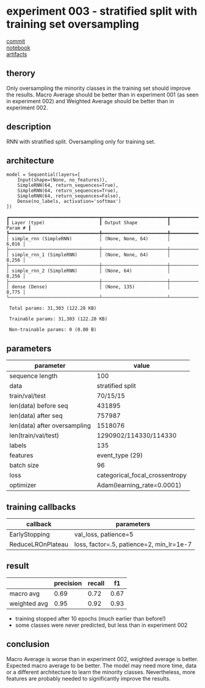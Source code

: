 # experiment 003 - stratified split with training set oversampling

[commit](https://github.com/JannikRosendahl/bachelor_thesis_models/tree/c789dae24f5864ec89db4ea88792b232434b3a87)  
[notebook](https://github.com/JannikRosendahl/bachelor_thesis_models/blob/c789dae24f5864ec89db4ea88792b232434b3a87/rnn.ipynb)  
[artifacts](https://github.com/JannikRosendahl/bachelor_thesis_models/tree/c789dae24f5864ec89db4ea88792b232434b3a87/saves/rnn/100_stratifiedsplit2)

## therory
Only oversampling the minority classes in the training set should improve the results. Macro Average should be better than in experiment 001 (as seen in experiment 002) and Weighted Average should be better than in experiment 002.

## description
RNN with stratified split. Oversampling only for training set.

## architecture
```
model = Sequential(layers=[
    Input(shape=(None, no_features)),
    SimpleRNN(64, return_sequences=True),
    SimpleRNN(64, return_sequences=True),
    SimpleRNN(64, return_sequences=False),
    Dense(no_labels, activation='softmax')
])
```
```
┏━━━━━━━━━━━━━━━━━━━━━━━━━━━━━━━━━┳━━━━━━━━━━━━━━━━━━━━━━━━┳━━━━━━━━━━━━━━━┓
┃ Layer (type)                    ┃ Output Shape           ┃       Param # ┃
┡━━━━━━━━━━━━━━━━━━━━━━━━━━━━━━━━━╇━━━━━━━━━━━━━━━━━━━━━━━━╇━━━━━━━━━━━━━━━┩
│ simple_rnn (SimpleRNN)          │ (None, None, 64)       │         6,016 │
├─────────────────────────────────┼────────────────────────┼───────────────┤
│ simple_rnn_1 (SimpleRNN)        │ (None, None, 64)       │         8,256 │
├─────────────────────────────────┼────────────────────────┼───────────────┤
│ simple_rnn_2 (SimpleRNN)        │ (None, 64)             │         8,256 │
├─────────────────────────────────┼────────────────────────┼───────────────┤
│ dense (Dense)                   │ (None, 135)            │         8,775 │
└─────────────────────────────────┴────────────────────────┴───────────────┘

 Total params: 31,303 (122.28 KB)

 Trainable params: 31,303 (122.28 KB)

 Non-trainable params: 0 (0.00 B)
```

## parameters
| parameter                    | value                          |
|------------------------------|--------------------------------|
| sequence length              | 100                            |
| data                         | stratified split               |
| train/val/test               | 70/15/15                       |
| len(data) before seq         | 431895                         |
| len(data) after seq          | 757987                         |
| len(data) after oversampling | 1518076                        |
| len(train/val/test)          | 1290902/114330/114330          |
| labels                       | 135                            |
| features                     | event_type (29)                |
| batch size                   | 96                             |
| loss                         | categorical_focal_crossentropy |
| optimizer                    | Adam(learning_rate=0.0001)     |

## training callbacks
| callback          | parameters                               |
|-------------------|------------------------------------------|
| EarlyStopping     | val_loss, patience=5                     |
| ReduceLROnPlateau | loss, factor=.5, patience=2, min_lr=1e-7 |

## result
|              | precision | recall | f1   |
|--------------|-----------|--------|------|
| macro avg    | 0.69      | 0.72   | 0.67 |
| weighted avg | 0.95      | 0.92   | 0.93 |

- training stopped after 10 epochs (much earlier than before!)
- some classes were never predicted, but less than in experiment 002


## conclusion
Macro Average is worse than in experiment 002, weighted average is better.  
Expected macro average to be better. The model may need more time, data or a different architecture to learn the minority classes.
Nevertheless, more features are probably needed to significantly improve the results.
